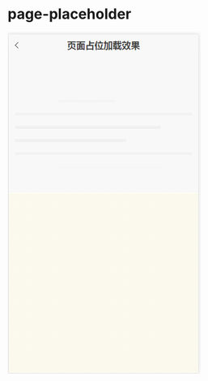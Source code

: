 # page-placeholder
![page-placeholder](https://github.com/tabliu/page-placeholder/blob/master/src/demo.gif)
